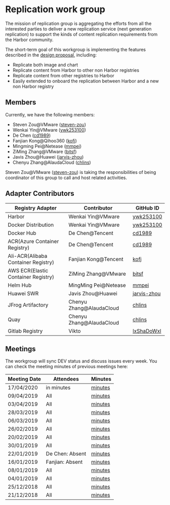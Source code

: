 # Replication work group

The mission of replication group is aggregating the efforts from all the interested parties to deliver a new replication service (next generation replication) to support the kinds of content replication requirements from the Harbor community.

The short-term goal of this workgroup is implementing the features described in the [design proposal](https://github.com/goharbor/community/pull/40), including:

* Replicate both image and chart
* Replicate content from Harbor to other non Harbor registries
* Replicate content from other registries to Harbor
* Easily extended to onboard the replication between Harbor and a new non Harbor registry

## Members

Currently, we have the following members:

* Steven Zou@VMware ([steven-zou](https://github.com/steven-zou))
* Wenkai Yin@VMware ([ywk253100](https://github.com/ywk253100))
* De Chen ([cd1989](https://github.com/cd1989))
* Fanjian Kong@Qihoo360 ([kofj](https://github.com/kofj))
* Mingming Pei@Netease ([mmpei](https://github.com/mmpei))
* ZiMing Zhang@VMware ([bitsf](https://github.com/bitsf))
* Javis Zhou@Huawei ([jarvis-zhou](https://github.com/jarvis-zhou))
* Chenyu Zhang@AlaudaCloud ([chlins](https://github.com/chlins))


Steven Zou@VMware ([steven-zou](https://github.com/steven-zou)) is taking the responsibilities of being coordinator of this group to call and host related activities.

## Adapter Contributors

| Registry Adapter |     Contributor      |      GitHub ID     |
|------------------|---------------|--------------------|
| Harbor           | Wenkai Yin@VMware    | [ywk253100](https://github.com/ywk253100) |
| Docker Distribution | Wenkai Yin@VMware    | [ywk253100](https://github.com/ywk253100) |
| Docker Hub           | De Chen@Tencent    | [cd1989](https://github.com/cd1989) |
| ACR(Azure Container Registry) | De Chen@Tencent    | [cd1989](https://github.com/cd1989) |
| Ali-ACR(Alibaba Container Registry) | Fanjian Kong@Tencent | [kofj](https://github.com/kofj) |
| AWS ECR(Elastic Container Registry) | ZiMing Zhang@VMware | [bitsf](https://github.com/bitsf) |
| Helm Hub | MingMing Pei@Netease | [mmpei](https://github.com/mmpei) |
| Huawei SWR | Javis Zhou@Huawei | [jarvis-zhou](https://github.com/jarvis-zhou) |
| JFrog Artifactory | Chenyu Zhang@AlaudaCloud | [chlins](https://github.com/chlins) |
| Quay | Chenyu Zhang@AlaudaCloud | [chlins](https://github.com/chlins) |
| Gitlab Registry | Vikto | [lxShaDoWxl](https://github.com/lxShaDoWxl) |


## Meetings

The workgroup will sync DEV status and discuss issues every week. You can check the meeting minutes of previous meetings here:

| Meeting Date |    Attendees    |    Minutes                                       |
|--------------|-----------------|--------------------------------------------------|
| 17/04/2020   | in minutes      | [minutes](https://docs.google.com/document/d/1Qu8KvxhJSIFSaeavb-IZ_Gn-B5svLyaJZB6m8xVBFM0/edit?usp=sharing)|
| 09/04/2019   | All             | [minutes](sync-meetings/2019-04-09/minutes.md)   |
| 03/04/2019   | All             | [minutes](sync-meetings/2019-04-03/minutes.md)   |
| 28/03/2019   | All             | [minutes](sync-meetings/2019-03-28/minutes.md)   |
| 06/03/2019   | All             | [minutes](sync-meetings/2019-03-06/minutes.md)   |
| 26/02/2019   | All             | [minutes](sync-meetings/2019-02-26/minutes.md)   |
| 20/02/2019   | All             | [minutes](sync-meetings/2019-02-20/minutes.md)   |
| 30/01/2019   | All             | [minutes](sync-meetings/2019-01-30/minutes.md)   |
| 22/01/2019   | De Chen: Absent | [minutes](sync-meetings/2019-01-22/minutes.md)   |
| 16/01/2019   | Fanjian: Absent | [minutes](sync-meetings/2019-01-16/minutes.md)   |
| 08/01/2019   | All             | [minutes](sync-meetings/2019-01-08/minutes.md)   |
| 04/01/2019   | All             | [minutes](sync-meetings/2019-01-04/minutes.md)   |
| 25/12/2018   | All             | [minutes](sync-meetings/2018-12-25/minutes.md)   |
| 21/12/2018   | All             | [minutes](sync-meetings/2018-12-21/minutes.md)   |
